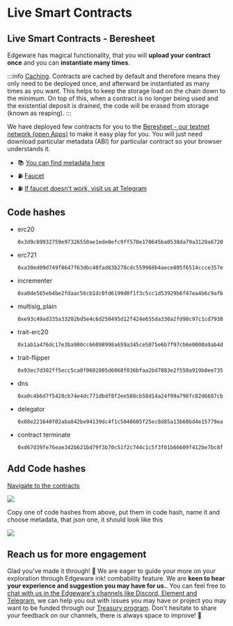 # Live Smart Contracts

## Live Smart Contracts - Beresheet <a id="live-smart-contracts-beresheet"></a>

Edgeware has magical functionality, that you will **upload your contract once** and you can **instantiate many times**.

:::info
[Caching](https://wiki.polkadot.network/docs/en/build-build-with-polkadot#so-you-want-to-build-a-smart-contract). Contracts are cached by default and therefore means they only need to be deployed once, and afterward be instantiated as many times as you want. This helps to keep the storage load on the chain down to the minimum. On top of this, when a contract is no longer being used and the existential deposit is drained, the code will be erased from storage \(known as reaping\).
:::

We have deployed few contracts for you to the [Beresheet - our testnet network \(open Apps\)](https://polkadot.js.org/apps/?rpc=wss%3A%2F%2Fberesheet1.edgewa.re#/contracts) to make it easy play for you. You will just need download particular metadata \(ABI\) for particular contract so your browser understands it.

- 📚 [You can find metadata here](building-your-contract.md)
- ⛽️ [Faucet](https://beresheet-faucet.vercel.app/)
- ⛽️ [If faucet doesn't work, visit us at Telegram](https://t.me/edg_developers)

## Code hashes <a id="code-hashes"></a>

- erc20

  ```text
  0x3d9c89932759e97326550ae1ede0efc9ff570e170645ba0538da79a3129a6720
  ```

- erc721

  ```text
  0xa30ed09d749f8647f63dbc40fad83b278cdc559968b4aece805f6514ccce357e
  ```

- incrementer

  ```text
  0xa0de565eb4be2fdaac56cb1dc0fd6199d0f1f3c5cc1d53929b6f47ea4b6c9afb
  ```

- multisig_plain

  ```text
  0xe93c49ad335a33202bd5e4c6d250495d12f424e655da330a2fd90c97c1cd7938
  ```

- trait-erc20

  ```text
  0x1ab1a476dc17e3ba900cc66098998a659a345ce5075e6b7f97cb6e0000a9ab4d
  ```

- trait-flipper

  ```text
  0x93ec7d302ff5ecc5ca8f0602805d6068f036bfaa2bd7883e2f550a919b8ee735
  ```

- dns

  ```text
  0xa0c4b6d7f5428cb74e4dc771dbdf8f2ee588cb58d14a24f99a798fc82d6687cb
  ```

- delegator

  ```text
  0x08e221640f02aba842be94139dc4f1c5048605f25ec8d85a13b60bd4e15779ea
  ```

- contract terminate

  ```text
  0xd67d39fe76eae342b621bd79f3b70c51f2c744c1c5f3f01b66609f412be7bc8f
  ```

## Add Code hashes <a id="add-code-hashes"></a>

[Navigate to the contracts](https://polkadot.js.org/apps/?rpc=wss%3A%2F%2Fberesheet1.edgewa.re#/contracts)

![](https://contracts.edgewa.re/0/assets/live-add-codehash.png)

Copy one of code hashes from above, put them in code hash, name it and choose metadata, that json one, it should look like this

![](https://contracts.edgewa.re/0/assets/live-save-codehash.png)

## Reach us for more engagement <a id="reach-us-for-more-engagement"></a>

Glad you've made it through! 🥰 We are eager to guide your more on your exploration through Edgeware ink! combability feature. We are **keen to hear your experience and suggestion you may have for us.**. You can feel free to [chat with us in the Edgeware's channels like Discord, Element and Telegram](https://linktr.ee/edg_developers), we can help you out with issues you may have or project you may want to be funded through our [Treasury program](../../../../../../edgeware-stack\economics\treasury\README.md#treasury). Don't hesitate to share your feedback on our channels, there is always space to improve! 🙌
